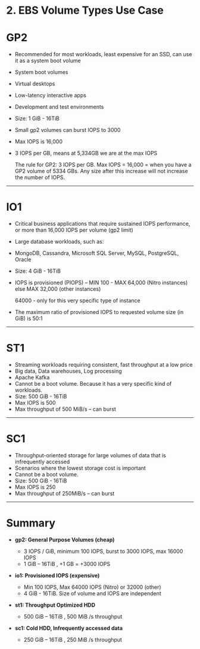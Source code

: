 # 2. EBS Volume Types Use Case

# GP2

- Recommended for most workloads, least expensive for an SSD, can use it as a system boot volume
- System boot volumes
- Virtual desktops
- Low-latency interactive apps
- Development and test environments

- Size: 1 GiB - 16TiB
- Small gp2 volumes can burst IOPS to 3000
- Max IOPS is 16,000
- 3 IOPS per GB, means at 5,334GB we are at the max IOPS

    The rule for GP2: 3 IOPS per GB. Max IOPS = 16,000 = when you have a GP2 volume of 5334 GBs. Any size after this increase will not increase the number of IOPS.

---

# IO1

- Critical business applications that require sustained IOPS performance, or more than 16,000 IOPS per volume (gp2 limit)
- Large database workloads, such as:
- MongoDB, Cassandra, Microsoft SQL Server, MySQL, PostgreSQL, Oracle
- Size: 4 GiB - 16TiB
- IOPS is provisioned (PIOPS) – MIN 100 - MAX 64,000 (Nitro instances) else MAX 32,000 (other instances)

    64000 - only for this very specific type of instance

- The maximum ratio of provisioned IOPS to requested volume size (in GiB) is 50:1

---

# ST1

- Streaming workloads requiring consistent, fast throughput at a low price
- Big data, Data warehouses, Log processing
- Apache Kafka
- Cannot be a boot volume. Because it has a very specific kind of workloads.
- Size: 500 GiB - 16TiB
- Max IOPS is 500
- Max throughput of 500 MiB/s – can burst

---

# SC1

- Throughput-oriented storage for large volumes of data that is infrequently accessed
- Scenarios where the lowest storage cost is important
- Cannot be a boot volume.
- Size: 500 GiB - 16TiB
- Max IOPS is 250
- Max throughput of 250MiB/s – can burst

---

# Summary

- **gp2: General Purpose Volumes (cheap)**
    - 3 IOPS / GiB, minimum 100 IOPS, burst to 3000 IOPS, max 16000 IOPS
    - 1 GiB – 16TiB , +1 GB = +3000 IOPS

- **io1: Provisioned IOPS (expensive)**
    - Min 100 IOPS, Max 64000 IOPS (Nitro) or 32000 (other)
    - 4 GiB - 16TiB. Size of volume and IOPS are independent

- **st1: Throughput Optimized HDD**
    - 500 GiB – 16TiB , 500 MiB /s throughput

- **sc1: Cold HDD, Infrequently accessed data**
    - 250 GiB – 16TiB , 250 MiB /s throughput